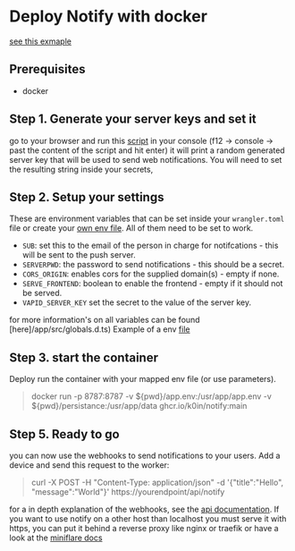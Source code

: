 # Deploy Notify with docker

[see this exmaple](../example/readme.md)

## Prerequisites

* docker

## Step 1. Generate your server keys and set it

go to your browser and run this [script](/helper/main.js) in your console (f12 -> console -> past the content of the script and hit enter)
it will print a random generated server key that will be used to send web notifications.
You will need to set the resulting string inside your secrets,

## Step 2. Setup your settings

These are environment variables that can be set inside your `wrangler.toml` file or create your [own env file](https://miniflare.dev/variables-secrets.html).
All of them need to be set to work.

* `SUB`: set this to the email of the person in charge for notifcations - this will be sent to the push server.
* `SERVERPWD`: the password to send notifications - this should be a secret.
* `CORS_ORIGIN`: enables cors for the supplied domain(s) - empty if none.
* `SERVE_FRONTEND`: boolean to enable the frontend - empty if it should not be served.
* `VAPID_SERVER_KEY` set the secret to the value of the server key.

for more information's on  all variables can be found [here]/app/src/globals.d.ts)
Example of a env [file](../../app/integrationstest/test.env)

## Step 3. start the container

Deploy run the container with your mapped env file (or use parameters).

> docker run -p 8787:8787 -v ${pwd}/app.env:/usr/app/app.env -v ${pwd}/persistance:/usr/app/data ghcr.io/k0in/notify:main

## Step 5. Ready to go

you can now use the webhooks to send notifications to your users.
Add a device and send this request to the worker:

> curl -X POST -H "Content-Type: application/json" -d '{"title":"Hello", "message":"World"}' https://yourendpoint/api/notify

for a in depth explanation of the webhooks, see the [api documentation](../api.md).
If you want to use notify on a other host than localhost you must serve it with https, you can put it behind a reverse proxy like nginx or traefik or have a look at the [miniflare docs](https://miniflare.dev/cli.html#script-requirement)
